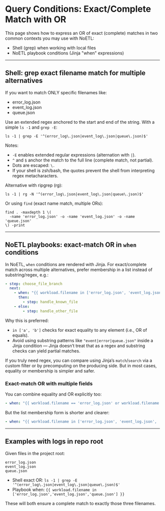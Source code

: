 # Query Conditions: Exact/Complete Match with OR

This page shows how to express an OR of exact (complete) matches in two common contexts you may use with NoETL:

- Shell (grep) when working with local files
- NoETL playbook conditions (Jinja "when" expressions)

---

## Shell: grep exact filename match for multiple alternatives

If you want to match ONLY specific filenames like:
- error_log.json
- event_log.json
- queue.json

Use an extended regex anchored to the start and end of the string. With a simple `ls -1` and `grep -E`:

```
ls -1 | grep -E '^(error_log\.json|event_log\.json|queue\.json)$'
```

Notes:
- `-E` enables extended regular expressions (alternation with `|`).
- `^` and `$` anchor the match to the full line (complete match, not partial).
- Dots are escaped: `\.`
- If your shell is zsh/bash, the quotes prevent the shell from interpreting regex metacharacters.

Alternative with ripgrep (rg):

```
ls -1 | rg -N '^(error_log\.json|event_log\.json|queue\.json)$'
```

Or using `find` (exact name match, multiple ORs):

```
find . -maxdepth 1 \(
  -name 'error_log.json' -o -name 'event_log.json' -o -name 'queue.json'
\) -print
```

---

## NoETL playbooks: exact-match OR in `when` conditions

In NoETL, `when` conditions are rendered with Jinja. For exact/complete match across multiple alternatives, prefer membership in a list instead of substring/regex, e.g.:

```yaml
- step: choose_file_branch
  next:
    - when: "{{ workload.filename in ['error_log.json', 'event_log.json', 'queue.json'] }}"
      then:
        - step: handle_known_file
    - else:
        - step: handle_other_file
```

Why this is preferred:
- `in ['a', 'b']` checks for exact equality to any element (i.e., OR of equals).
- Avoid using substring patterns like `"event|error|queue.json"` inside a Jinja condition — Jinja doesn’t treat that as a regex and substring checks can yield partial matches.

If you truly need regex, you can compare using Jinja’s `match`/`search` via a custom filter or by precomputing on the producing side. But in most cases, equality or membership is simpler and safer.

### Exact-match OR with multiple fields

You can combine equality and OR explicitly too:

```yaml
- when: "{{ workload.filename == 'error_log.json' or workload.filename == 'event_log.json' or workload.filename == 'queue.json' }}"
```

But the list membership form is shorter and clearer:

```yaml
- when: "{{ workload.filename in ['error_log.json', 'event_log.json', 'queue.json'] }}"
```

---

## Examples with logs in repo root

Given files in the project root:

```
error_log.json
event_log.json
queue.json
```

- Shell exact OR: `ls -1 | grep -E '^(error_log\.json|event_log\.json|queue\.json)$'`
- Playbook when: `{{ workload.filename in ['error_log.json','event_log.json','queue.json'] }}`

These will both ensure a complete match to exactly those three filenames.
